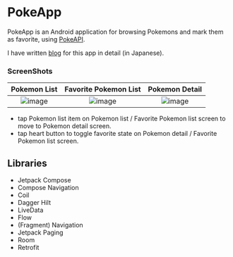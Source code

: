# PokeApp

PokeApp is an Android application for browsing Pokemons and mark them as favorite, using [PokeAPI](https://pokeapi.co/).

I have written [blog](https://blondenamazu.hatenablog.com/entry/pokeApp) for this app in detail (in Japanese).

### ScreenShots

|Pokemon List|Favorite Pokemon List|Pokemon Detail|
|:--:|:--:|:--:|
|![image](https://user-images.githubusercontent.com/15728912/185078285-99c6ca9e-76ce-4dda-8252-000c9003e089.png)|![image](https://user-images.githubusercontent.com/15728912/185078252-bc1643ac-2919-4f72-a06e-1460e23a0bde.png)|![image](https://user-images.githubusercontent.com/15728912/185078322-f0ad833d-06d9-4dfd-9658-53664f26ed44.png)|

- tap Pokemon list item on Pokemon list / Favorite Pokemon list screen to move to Pokemon detail screen.
- tap heart button to toggle favorite state on Pokemon detail / Favorite Pokemon list screen.

## Libraries

* Jetpack Compose
* Compose Navigation
* Coil
* Dagger Hilt
* LiveData
* Flow
* (Fragment) Navigation
* Jetpack Paging
* Room
* Retrofit
